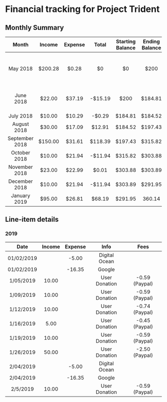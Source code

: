 # Financial tracking for Project Trident

## Monthly Summary
| Month | Income | Expense | Total | Starting Balance | Ending Balance | Individual Donations | Additional Notes
|:---:|:---:|:---:|:---:|:---:|:---:|:---:|:---:|
|May 2018 | $200.28 | $0.28 | $0 | $0 | $200 | 2 | Starting balance with Paypal setup
|June 2018 | $22.00 | $37.19 | -$15.19 | $200 | $184.81 | 5 | Initial google account setup
|July 2018 | $10.00 | $10.29 | -$0.29 | $184.81 | $184.52 | 1 |
|August 2018 | $30.00 | $17.09 | $12.91 | $184.52 | $197.43 | 2 |
|September 2018 | $150.00 | $31.61 | $118.39 | $197.43 | $315.82 | 4 |
|October 2018 | $10.00 | $21.94 | -$11.94 | $315.82 | $303.88 | 1 |
|November 2018 | $23.00 | $22.99 | $0.01 | $303.88 | $303.89 | 3 |
|December 2018 | $10.00 | $21.94 | -$11.94 | $303.89 | $291.95 | 1 |
|January 2019 | $95.00 | $26.81 | $68.19 | $291.95 | 360.14 | 6 |

## Line-item details

### 2019
| Date | Income | Expense | Info | Fees |
|:---:|:---:|:---:|:---:|:---:|
|01/02/2019| | -5.00 | Digital Ocean | |
|01/02/2019| | -16.35 | Google | |
|1/05/2019| 10.00 | | User Donation | -0.59 (Paypal) |
|1/09/2019| 10.00 | | User Donation | -0.59 (Paypal) |
|1/12/2019| 10.00 | | User Donation | -0.74 (Paypal) |
|1/16/2019| 5.00 | | User Donation | -0.45 (Paypal) |
|1/19/2019| 10.00 | | User Donation | -0.59 (Paypal) |
|1/26/2019| 50.00 | | User Donation | -2.50 (Paypal) |
|2/04/2019| | -5.00 | Digital Ocean | |
|2/04/2019| | -16.35 | Google | |
|2/5/2019| 10.00 | | User Donation | -0.59 (Paypal) |
